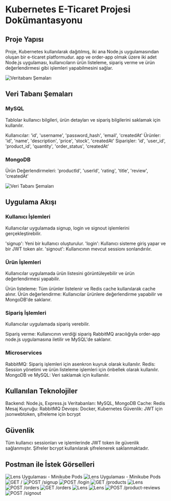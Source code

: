 # Kubernetes E-Ticaret Projesi Dokümantasyonu

## Proje Yapısı
Proje, Kubernetes kullanılarak dağıtılmış, iki ana Node.js uygulamasından oluşan bir e-ticaret platformudur. 
app ve order-app olmak üzere iki adet Node.js uygulaması, kullanıcıların ürün listeleme, sipariş verme ve ürün değerlendirmesi gibi işlemleri yapabilmesini sağlar.

![Veritabanı Şemaları](images/uygulama-yapisi.png)


## Veri Tabanı Şemaları
### MySQL 
Tablolar kullanıcı bilgileri, ürün detayları ve sipariş bilgilerini saklamak için kullanılır.

Kullanıcılar: 'id', 'username', 'password_hash', 'email', 'createdAt'
Ürünler: 'id', 'name', 'description', 'price', 'stock', 'createdAt'
Siparişler: 'id', 'user_id', 'product_id', 'quantity', 'order_status', 'createdAt'

### MongoDB
Ürün Değerlendirmeleri: 'productId', 'userId', 'rating', 'title', 'review', 'createdAt'


![Veri Tabanı Şemaları](images/veritabani-yapisi.png)



## Uygulama Akışı
### Kullanıcı İşlemleri
Kullanıcılar uygulamada signup, login ve signout işlemlerini gerçekleştirebilir.

'signup': Yeni bir kullanıcı oluşturulur.
'login': Kullanıcı sisteme giriş yapar ve bir JWT token alır.
'signout': Kullanıcının mevcut sessionı sonlandırılır.

### Ürün İşlemleri
Kullanıcılar uygulamada ürün listesini görüntüleyebilir ve ürün değerlendirmesi yapabilir.

Ürün listeleme: Tüm ürünler listelenir ve Redis cache kullanılarak cache alınır.
Ürün değerlendirme: Kullanıcılar ürünlere değerlendirme yapabilir ve MongoDB'de saklanır.


### Sipariş İşlemleri
Kullanıcılar uygulamada sipariş verebilir.

Sipariş verme: Kullanıcının verdiği sipariş RabbitMQ aracılığıyla order-app node.js uygulamasına iletilir ve MySQL'de saklanır.

### Microservices
RabbitMQ: Sipariş işlemleri için asenkron kuyruk olarak kullanılır.
Redis: Session yönetimi ve ürün listeleme işlemleri için önbellek olarak kullanılır.
MongoDB ve MySQL: Veri saklamak için kullanılır.


## Kullanılan Teknolojiler
Backend: Node.js, Express.js
Veritabanları: MySQL, MongoDB
Cache: Redis
Mesaj Kuyruğu: RabbitMQ
Devops: Docker, Kubernetes
Güvenlik: JWT için jsonwebtoken, şifreleme için bcrypt

## Güvenlik
Tüm kullanıcı sessionları ve işlemlerinde JWT token ile güvenlik sağlanmıştır. Şifreler bcrypt kullanılarak şifrelenerek saklanmaktadır.

## Postman ile İstek Görselleri
![Lens Uygulaması - Minikube Pods](images/1--minikube-pods1.png)
![Lens Uygulaması - Minikube Pods](images/2--minikube-pods2.png)
![GET /](images/3--endpoint-get-anasayfa.png)
![POST /signup](images/4--endpoint-post-signup.png)
![POST /login](images/5--endpoint-post-login.png)
![GET /products](images/6--endpoint-get-products.png)
![Lens](images/7--kubernetes-get-products.png)
![POST /orders](images/8--endpoint-post-orders.png)
![GET /orders](images/9--endpoint-get-orders.png)
![Lens](images/10--kuberenets-get-orders.png)
![Lens](images/11--kubernetes-get-orders.png)
![POST /product-reviews](images/12--kubernetes-post-product-reviews.png)
![POST /signout](images/13--kubernetes-post-signout.png)

